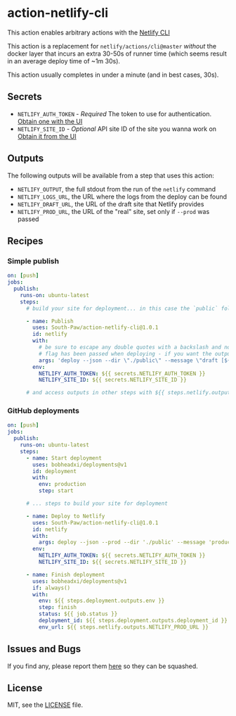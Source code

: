 # action-netlify-cli

This action enables arbitrary actions with the [Netlify CLI](https://github.com/netlify/cli)

This action is a replacement for `netlify/actions/cli@master` _without_ the docker layer that incurs an extra 30-50s of runner time (which seems result in an average deploy time of ~1m 30s).

This action usually completes in under a minute (and in best cases, 30s).

## Secrets

- `NETLIFY_AUTH_TOKEN` - _Required_ The token to use for authentication. [Obtain one with the UI](https://www.netlify.com/docs/cli/#obtain-a-token-in-the-netlify-ui)
- `NETLIFY_SITE_ID` - _Optional_ API site ID of the site you wanna work on [Obtain it from the UI](https://www.netlify.com/docs/cli/#link-with-an-environment-variable)

## Outputs

The following outputs will be available from a step that uses this action:

- `NETLIFY_OUTPUT`, the full stdout from the run of the `netlify` command
- `NETLIFY_LOGS_URL`, the URL where the logs from the deploy can be found
- `NETLIFY_DRAFT_URL`, the URL of the draft site that Netlify provides
- `NETLIFY_PROD_URL`, the URL of the "real" site, set only if `--prod` was passed

## Recipes

### Simple publish

```yml
on: [push]
jobs:
  publish:
    runs-on: ubuntu-latest
    steps:
      # build your site for deployment... in this case the `public` folder is being deployed

      - name: Publish
        uses: South-Paw/action-netlify-cli@1.0.1
        id: netlify
        with:
          # be sure to escape any double quotes with a backslash and note that the --json
          # flag has been passed when deploying - if you want the outputs to work you'll need to include it
          args: 'deploy --json --dir \"./public\" --message \"draft [${{ github.sha }}]\"'
        env:
          NETLIFY_AUTH_TOKEN: ${{ secrets.NETLIFY_AUTH_TOKEN }}
          NETLIFY_SITE_ID: ${{ secrets.NETLIFY_SITE_ID }}

      # and access outputs in other steps with ${{ steps.netlify.outputs.OUTPUT_ID }}
```

### GitHub deployments

```yml
on: [push]
jobs:
  publish:
    runs-on: ubuntu-latest
    steps:
      - name: Start deployment
        uses: bobheadxi/deployments@v1
        id: deployment
        with:
          env: production
          step: start

      # ... steps to build your site for deployment

      - name: Deploy to Netlify
        uses: South-Paw/action-netlify-cli@1.0.1
        id: netlify
        with:
          args: deploy --json --prod --dir './public' --message 'production [${{ github.sha }}]'
        env:
          NETLIFY_AUTH_TOKEN: ${{ secrets.NETLIFY_AUTH_TOKEN }}
          NETLIFY_SITE_ID: ${{ secrets.NETLIFY_SITE_ID }}

      - name: Finish deployment
        uses: bobheadxi/deployments@v1
        if: always()
        with:
          env: ${{ steps.deployment.outputs.env }}
          step: finish
          status: ${{ job.status }}
          deployment_id: ${{ steps.deployment.outputs.deployment_id }}
          env_url: ${{ steps.netlify.outputs.NETLIFY_PROD_URL }}
```

## Issues and Bugs

If you find any, please report them [here](https://github.com/South-Paw/action-netlify-cli/issues) so they can be squashed.

## License

MIT, see the [LICENSE](https://github.com/South-Paw/awesome-gatsby-starter/blob/master/LICENSE) file.
